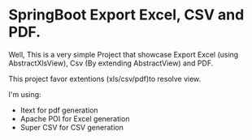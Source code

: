 # SpringBoot Export Excel, CSV and PDF.

Well, This is a very simple Project that showcase Export Excel (using AbstractXlsView), Csv (By extending AbstractView) and PDF. 

This project favor extentions (xls/csv/pdf)to resolve view.

I'm using:

- Itext for pdf generation
- Apache POI for Excel generation
- Super CSV for CSV generation
